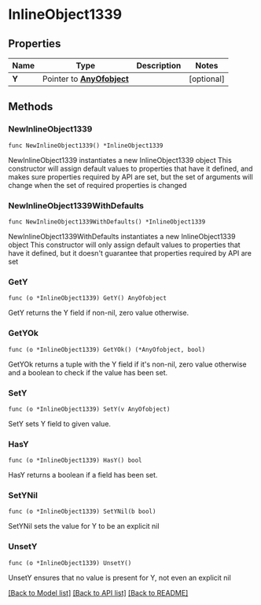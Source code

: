 # InlineObject1339

## Properties

Name | Type | Description | Notes
------------ | ------------- | ------------- | -------------
**Y** | Pointer to [**AnyOfobject**](anyOf&lt;object&gt;.md) |  | [optional] 

## Methods

### NewInlineObject1339

`func NewInlineObject1339() *InlineObject1339`

NewInlineObject1339 instantiates a new InlineObject1339 object
This constructor will assign default values to properties that have it defined,
and makes sure properties required by API are set, but the set of arguments
will change when the set of required properties is changed

### NewInlineObject1339WithDefaults

`func NewInlineObject1339WithDefaults() *InlineObject1339`

NewInlineObject1339WithDefaults instantiates a new InlineObject1339 object
This constructor will only assign default values to properties that have it defined,
but it doesn't guarantee that properties required by API are set

### GetY

`func (o *InlineObject1339) GetY() AnyOfobject`

GetY returns the Y field if non-nil, zero value otherwise.

### GetYOk

`func (o *InlineObject1339) GetYOk() (*AnyOfobject, bool)`

GetYOk returns a tuple with the Y field if it's non-nil, zero value otherwise
and a boolean to check if the value has been set.

### SetY

`func (o *InlineObject1339) SetY(v AnyOfobject)`

SetY sets Y field to given value.

### HasY

`func (o *InlineObject1339) HasY() bool`

HasY returns a boolean if a field has been set.

### SetYNil

`func (o *InlineObject1339) SetYNil(b bool)`

 SetYNil sets the value for Y to be an explicit nil

### UnsetY
`func (o *InlineObject1339) UnsetY()`

UnsetY ensures that no value is present for Y, not even an explicit nil

[[Back to Model list]](../README.md#documentation-for-models) [[Back to API list]](../README.md#documentation-for-api-endpoints) [[Back to README]](../README.md)


